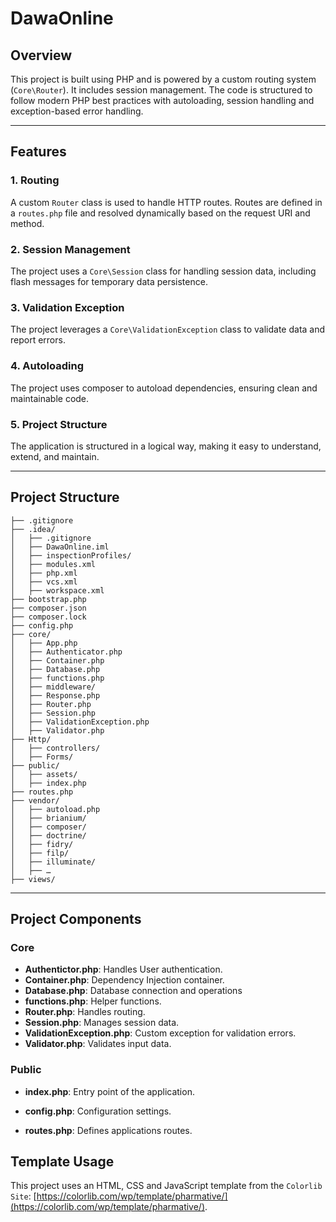 # DawaOnline

## Overview

  This project is built using PHP and is powered by a custom routing system (`Core\Router`). It includes session management.
  The code is structured to follow modern PHP best practices with autoloading, session handling and exception-based error handling.

---

## Features

  ### 1. Routing 
  A custom `Router` class is used to handle HTTP routes. Routes are defined in a `routes.php` file and resolved dynamically based on the request URI and method.

  ### 2. Session Management
  The project uses a `Core\Session` class for handling session data, including flash messages for temporary data persistence.

  ### 3. Validation Exception
  The project leverages a `Core\ValidationException` class to validate data and report errors.

  ### 4. Autoloading
  The project uses composer to autoload dependencies, ensuring clean and maintainable code.

  ### 5. Project Structure
  The application is structured in a logical way, making it easy to understand, extend, and maintain.

---

## Project Structure

  ```
  ├── .gitignore
  ├── .idea/
  │   ├── .gitignore
  │   ├── DawaOnline.iml
  │   ├── inspectionProfiles/
  │   ├── modules.xml
  │   ├── php.xml
  │   ├── vcs.xml
  │   ├── workspace.xml
  ├── bootstrap.php
  ├── composer.json
  ├── composer.lock
  ├── config.php
  ├── core/
  │   ├── App.php
  │   ├── Authenticator.php
  │   ├── Container.php
  │   ├── Database.php
  │   ├── functions.php
  │   ├── middleware/
  │   ├── Response.php
  │   ├── Router.php
  │   ├── Session.php
  │   ├── ValidationException.php
  │   ├── Validator.php
  ├── Http/
  │   ├── controllers/
  │   ├── Forms/
  ├── public/
  │   ├── assets/
  │   ├── index.php
  ├── routes.php
  ├── vendor/
  │   ├── autoload.php
  │   ├── brianium/
  │   ├── composer/
  │   ├── doctrine/
  │   ├── fidry/
  │   ├── filp/
  │   ├── illuminate/
  │   ├── …
  ├── views/
  ```

---

## Project Components

  ### Core
  - **Authentictor.php**: Handles User authentication.
  - **Container.php**: Dependency Injection container.
  - **Database.php**: Database connection and operations
  - **functions.php**: Helper functions.
  - **Router.php**: Handles routing.
  - **Session.php**: Manages session data.
  - **ValidationException.php**: Custom exception for validation errors.
  - **Validator.php**: Validates input data.

  ### Public
  - **index.php**: Entry point of the application.

  - **config.php**: Configuration settings.
  - **routes.php**: Defines applications routes.

## Template Usage

  This project uses an HTML, CSS and JavaScript template from the `Colorlib Site`: 
  [https://colorlib.com/wp/template/pharmative/](https://colorlib.com/wp/template/pharmative/).
   



